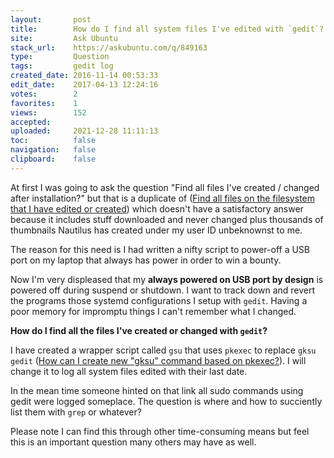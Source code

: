 ```yaml
---
layout:       post
title:        How do I find all system files I've edited with `gedit`?
site:         Ask Ubuntu
stack_url:    https://askubuntu.com/q/849163
type:         Question
tags:         gedit log
created_date: 2016-11-14 00:53:33
edit_date:    2017-04-13 12:24:16
votes:        2
favorites:    1
views:        152
accepted:     
uploaded:     2021-12-28 11:11:13
toc:          false
navigation:   false
clipboard:    false
---
```


At first I was going to ask the question "Find all files I've created / changed after installation?" but that is a duplicate of ([Find all files on the filesystem that I have edited or created][1]) which doesn't have a satisfactory answer because it includes stuff downloaded and never changed plus thousands of thumbnails Nautilus has created under my user ID unbeknownst to me.

The reason for this need is I had written a nifty script to power-off a USB port on my laptop that always has power in order to win a bounty.

Now I'm very displeased that my **always powered on USB port by design** is powered off during suspend or shutdown. I want to track down and revert the programs those systemd configurations I setup with `gedit`. Having a poor memory for impromptu things I can't remember what I changed.

**How do I find all the files I've created or changed with `gedit`?**

I have created a wrapper script called `gsu` that uses `pkexec` to replace `gksu gedit` ([How can I create new &quot;gksu&quot; command based on pkexec?][2]). I will change it to log all system files edited with their last date. 

In the mean time someone hinted on that link all sudo commands using gedit were logged someplace. The question is where and how to succiently list them with `grep` or whatever?

Please note I can find this through other time-consuming means but feel this is an important question many others may have as well.

  [1]: https://askubuntu.com/questions/217477/find-all-files-on-the-filesystem-that-i-have-edited-or-created
  [2]: https://pippim.github.io/2016/11/10/How-can-I-create-new-%22gksu%22-command-based-on-pkexec?.html
